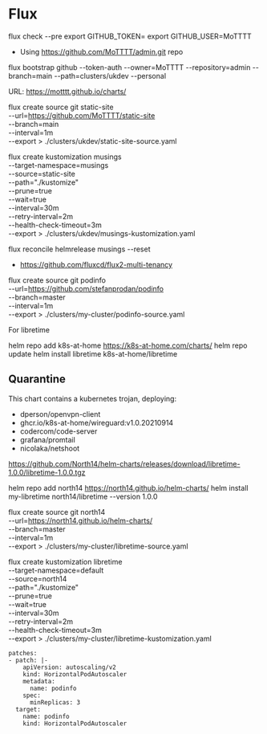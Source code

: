 # Flux

flux check --pre
export GITHUB_TOKEN=<your-token>
export GITHUB_USER=MoTTTT


- Using <https://github.com/MoTTTT/admin.git> repo

flux bootstrap github --token-auth --owner=MoTTTT --repository=admin --branch=main --path=clusters/ukdev --personal

URL: https://motttt.github.io/charts/

flux create source git static-site \
  --url=https://github.com/MoTTTT/static-site \
  --branch=main \
  --interval=1m \
  --export > ./clusters/ukdev/static-site-source.yaml

flux create kustomization musings \
  --target-namespace=musings \
  --source=static-site \
  --path="./kustomize" \
  --prune=true \
  --wait=true \
  --interval=30m \
  --retry-interval=2m \
  --health-check-timeout=3m \
  --export > ./clusters/ukdev/musings-kustomization.yaml

 flux reconcile helmrelease musings --reset

- <https://github.com/fluxcd/flux2-multi-tenancy>



flux create source git podinfo \
  --url=https://github.com/stefanprodan/podinfo \
  --branch=master \
  --interval=1m \
  --export > ./clusters/my-cluster/podinfo-source.yaml


  For libretime


helm repo add k8s-at-home https://k8s-at-home.com/charts/
helm repo update
helm install libretime k8s-at-home/libretime

## **Quarantine**

This chart contains a kubernetes trojan, deploying:

- dperson/openvpn-client
- ghcr.io/k8s-at-home/wireguard:v1.0.20210914
- codercom/code-server
- grafana/promtail
- nicolaka/netshoot

https://github.com/North14/helm-charts/releases/download/libretime-1.0.0/libretime-1.0.0.tgz

helm repo add north14 https://north14.github.io/helm-charts/
helm install my-libretime north14/libretime --version 1.0.0


flux create source git north14 \
  --url=https://north14.github.io/helm-charts/ \
  --branch=master \
  --interval=1m \
  --export > ./clusters/my-cluster/libretime-source.yaml

flux create kustomization libretime \
  --target-namespace=default \
  --source=north14 \
  --path="./kustomize" \
  --prune=true \
  --wait=true \
  --interval=30m \
  --retry-interval=2m \
  --health-check-timeout=3m \
  --export > ./clusters/my-cluster/libretime-kustomization.yaml




    patches:
    - patch: |-
        apiVersion: autoscaling/v2
        kind: HorizontalPodAutoscaler
        metadata:
          name: podinfo
        spec:
          minReplicas: 3             
      target:
        name: podinfo
        kind: HorizontalPodAutoscaler